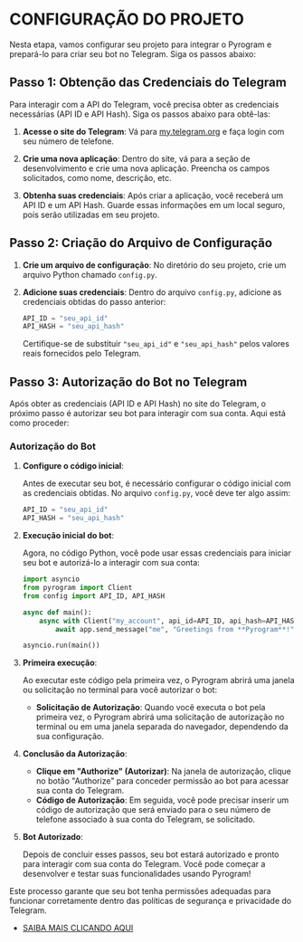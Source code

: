 # CONFIGURAÇÃO DO PROJETO
Nesta etapa, vamos configurar seu projeto para integrar o Pyrogram e prepará-lo para criar seu bot no Telegram. Siga os passos abaixo:

## Passo 1: Obtenção das Credenciais do Telegram
Para interagir com a API do Telegram, você precisa obter as credenciais necessárias (API ID e API Hash). Siga os passos abaixo para obtê-las:

1. **Acesse o site do Telegram**: Vá para [my.telegram.org](https://my.telegram.org) e faça login com seu número de telefone.

2. **Crie uma nova aplicação**: Dentro do site, vá para a seção de desenvolvimento e crie uma nova aplicação. Preencha os campos solicitados, como nome, descrição, etc.

3. **Obtenha suas credenciais**: Após criar a aplicação, você receberá um API ID e um API Hash. Guarde essas informações em um local seguro, pois serão utilizadas em seu projeto.

## Passo 2: Criação do Arquivo de Configuração
1. **Crie um arquivo de configuração**: No diretório do seu projeto, crie um arquivo Python chamado `config.py`.

2. **Adicione suas credenciais**: Dentro do arquivo `config.py`, adicione as credenciais obtidas do passo anterior:
   ```python
   API_ID = "seu_api_id"
   API_HASH = "seu_api_hash"
   ```

   Certifique-se de substituir `"seu_api_id"` e `"seu_api_hash"` pelos valores reais fornecidos pelo Telegram.

## Passo 3: Autorização do Bot no Telegram
Após obter as credenciais (API ID e API Hash) no site do Telegram, o próximo passo é autorizar seu bot para interagir com sua conta. Aqui está como proceder:

### Autorização do Bot
1. **Configure o código inicial**:

   Antes de executar seu bot, é necessário configurar o código inicial com as credenciais obtidas. No arquivo `config.py`, você deve ter algo assim:

   ```python
   API_ID = "seu_api_id"
   API_HASH = "seu_api_hash"
   ```

2. **Execução inicial do bot**:

   Agora, no código Python, você pode usar essas credenciais para iniciar seu bot e autorizá-lo a interagir com sua conta:

   ```python
   import asyncio
   from pyrogram import Client
   from config import API_ID, API_HASH

   async def main():
       async with Client("my_account", api_id=API_ID, api_hash=API_HASH) as app:
           await app.send_message("me", "Greetings from **Pyrogram**!")

   asyncio.run(main())
   ```

3. **Primeira execução**:

   Ao executar este código pela primeira vez, o Pyrogram abrirá uma janela ou solicitação no terminal para você autorizar o bot:

   - **Solicitação de Autorização**: Quando você executa o bot pela primeira vez, o Pyrogram abrirá uma solicitação de autorização no terminal ou em uma janela separada do navegador, dependendo da sua configuração.

4. **Conclusão da Autorização**:

   - **Clique em "Authorize" (Autorizar)**: Na janela de autorização, clique no botão "Authorize" para conceder permissão ao bot para acessar sua conta do Telegram.
   - **Código de Autorização**: Em seguida, você pode precisar inserir um código de autorização que será enviado para o seu número de telefone associado à sua conta do Telegram, se solicitado.

5. **Bot Autorizado**:

   Depois de concluir esses passos, seu bot estará autorizado e pronto para interagir com sua conta do Telegram. Você pode começar a desenvolver e testar suas funcionalidades usando Pyrogram!

Este processo garante que seu bot tenha permissões adequadas para funcionar corretamente dentro das políticas de segurança e privacidade do Telegram.

- [SAIBA MAIS CLICANDO AQUI](https://docs.pyrogram.org/start/auth)

